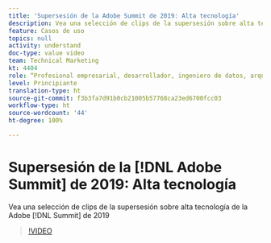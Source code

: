 ```yaml
---
title: 'Supersesión de la Adobe Summit de 2019: Alta tecnología'
description: Vea una selección de clips de la supersesión sobre alta tecnología de la cumbre de 2019
feature: Casos de uso
topics: null
activity: understand
doc-type: value video
team: Technical Marketing
kt: 4404
role: “Profesional empresarial, desarrollador, ingeniero de datos, arquitecto, arquitecto de datos, administrador, líder”
level: Principiante
translation-type: ht
source-git-commit: f3b3fa7d91b0cb21005b57768ca23ed6700fcc03
workflow-type: ht
source-wordcount: '44'
ht-degree: 100%

---
```



# Supersesión de la [!DNL Adobe Summit] de 2019: Alta tecnología

Vea una selección de clips de la supersesión sobre alta tecnología de la Adobe [!DNL Summit] de 2019

>[!VIDEO](https://video.tv.adobe.com/v/30548/?quality=12)
